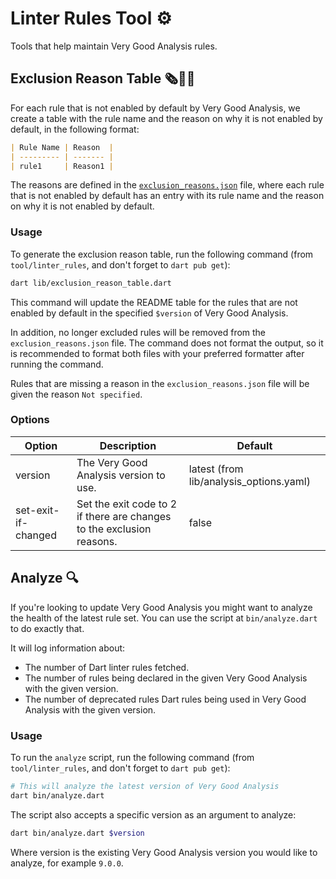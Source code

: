 # Linter Rules Tool ⚙️

Tools that help maintain Very Good Analysis rules.

## Exclusion Reason Table 🗞️👨‍⚖️

For each rule that is not enabled by default by Very Good Analysis, we create a table with the rule name and the reason on why it is not enabled by default, in the following format:

```md
| Rule Name | Reason  |
| --------- | ------- |
| rule1     | Reason1 |
```

The reasons are defined in the [`exclusion_reasons.json`](exclusion_reasons.json) file, where each rule that is not enabled by default has an entry with its rule name and the reason on why it is not enabled by default.

### Usage

To generate the exclusion reason table, run the following command (from `tool/linter_rules`, and don't forget to `dart pub get`):

```sh
dart lib/exclusion_reason_table.dart
```

This command will update the README table for the rules that are not enabled by default in the specified `$version` of Very Good Analysis.

In addition, no longer excluded rules will be removed from the `exclusion_reasons.json` file. The command does not format the output, so it is recommended to format both files with your preferred formatter after running the command.

Rules that are missing a reason in the `exclusion_reasons.json` file will be given the reason `Not specified`.

### Options

| Option              | Description                                                           | Default                                 |
| ------------------- | --------------------------------------------------------------------- | --------------------------------------- |
| version             | The Very Good Analysis version to use.                                | latest (from lib/analysis_options.yaml) |
| set-exit-if-changed | Set the exit code to 2 if there are changes to the exclusion reasons. | false                                   |


## Analyze 🔍

If you're looking to update Very Good Analysis you might want to analyze the health of the latest rule set. You can use the script at `bin/analyze.dart` to do exactly that.

It will log information about:

- The number of Dart linter rules fetched.
- The number of rules being declared in the given Very Good Analysis with the given version.
- The number of deprecated rules Dart rules being used in Very Good Analysis with the given version.

### Usage

To run the `analyze` script, run the following command (from `tool/linter_rules`, and don't forget to `dart pub get`):

```sh
# This will analyze the latest version of Very Good Analysis
dart bin/analyze.dart
```

The script also accepts a specific version as an argument to analyze:

```sh
dart bin/analyze.dart $version
```

Where version is the existing Very Good Analysis version you would like to analyze, for example `9.0.0`.

